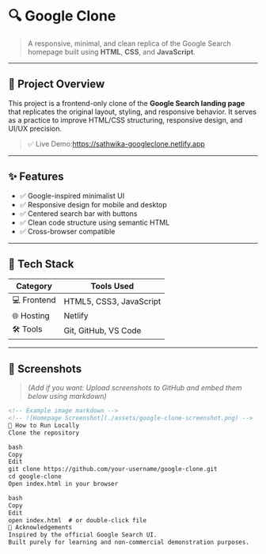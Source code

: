 # 🔍 Google Clone

> A responsive, minimal, and clean replica of the Google Search homepage built using **HTML**, **CSS**, and **JavaScript**.

---

## 📌 Project Overview

This project is a frontend-only clone of the **Google Search landing page** that replicates the original layout, styling, and responsive behavior. It serves as a practice to improve HTML/CSS structuring, responsive design, and UI/UX precision.

> ✅ Live Demo:https://sathwika-googleclone.netlify.app

---

## ✨ Features

- ✅ Google-inspired minimalist UI  
- ✅ Responsive design for mobile and desktop  
- ✅ Centered search bar with buttons  
- ✅ Clean code structure using semantic HTML  
- ✅ Cross-browser compatible  

---

## 🧰 Tech Stack

| Category     | Tools Used                      |
|--------------|---------------------------------|
| 💻 Frontend  | HTML5, CSS3, JavaScript         |
| 🌐 Hosting   | Netlify                         |
| 🛠️ Tools     | Git, GitHub, VS Code            |

---

## 📸 Screenshots

> *(Add if you want: Upload screenshots to GitHub and embed them below using markdown)*

```html
<!-- Example image markdown -->
<!-- ![Homepage Screenshot](./assets/google-clone-screenshot.png) -->
🚀 How to Run Locally
Clone the repository

bash
Copy
Edit
git clone https://github.com/your-username/google-clone.git
cd google-clone
Open index.html in your browser

bash
Copy
Edit
open index.html  # or double-click file
🤝 Acknowledgements
Inspired by the official Google Search UI.
Built purely for learning and non-commercial demonstration purposes.

